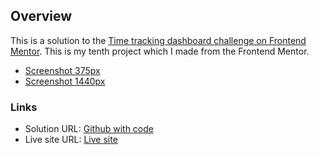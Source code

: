 ## Overview

This is a solution to the [Time tracking dashboard challenge on Frontend Mentor](https://www.frontendmentor.io/challenges/time-tracking-dashboard-UIQ7167Jw). This is my tenth project which I made from the Frontend Mentor.

- [Screenshot 375px](./screenshot-375px.jpg)
- [Screenshot 1440px](./screenshot-1440px.jpg)

### Links

- Solution URL: [Github with code](https://github.com/konradbaczyk/Time-tracking-dashboard)
- Live site URL: [Live site](https://konradbaczyk.github.io/Time-tracking-dashboard/)
